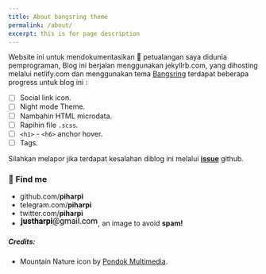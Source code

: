 ```yaml
---
title: About bangsring theme
permalink: /about/
excerpt: this is for page description
---
```

Website ini untuk mendokumentasikan 🎒 petualangan saya didunia pemprograman, Blog ini berjalan menggunakan jekyllrb.com, yang dihosting melalui netlify.com dan menggunakan tema [Bangsring](http://github.com/piharpi/bangsring) terdapat beberapa progress untuk blog ini :

- [ ] Social link icon.
- [ ] Night mode Theme.
- [ ] Nambahin HTML microdata.
- [ ] Rapihin file ``.scss``.
- [ ] ``<h1>`` - ``<h6>`` anchor hover.
- [ ] Tags.
<!-- flexible image layouts = menyesuaikan tata letak gambar sendiri jika banyak gambar yang di upload -->

Silahkan melapor jika terdapat kesalahan diblog ini melalui **[issue](https://github.com/piharpi/me/issues/new?template=bug_report.md)** github.

### 🎈 Find me 
- github.com/**piharpi** 
- telegram.com/**piharpi**
- twitter.com/**piharpi**
- ![email](/assets/img/email.png), an image to avoid **spam!**

##### Credits: 
- Mountain Nature icon by [Pondok Multimedia](https://iconscout.com/icon/nature-153).
